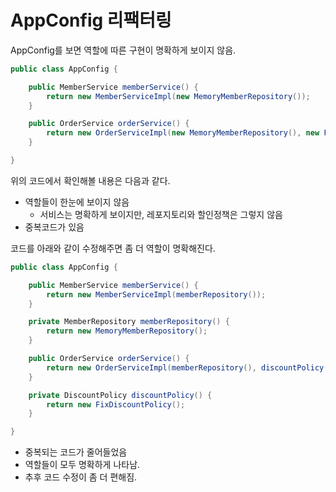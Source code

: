 # AppConfig 리팩터링

AppConfig를 보면 역할에 따른 구현이 명확하게 보이지 않음.

```java
public class AppConfig {

    public MemberService memberService() {
        return new MemberServiceImpl(new MemoryMemberRepository());
    }

    public OrderService orderService() {
        return new OrderServiceImpl(new MemoryMemberRepository(), new FixDiscountPolicy());
    }

}
```

위의 코드에서 확인해볼 내용은 다음과 같다.

* 역할들이 한눈에 보이지 않음
  * 서비스는 명확하게 보이지만, 레포지토리와 할인정책은 그렇지 않음
* 중복코드가 있음

코드를 아래와 같이 수정해주면 좀 더 역할이 명확해진다.

```java
public class AppConfig {

    public MemberService memberService() {
        return new MemberServiceImpl(memberRepository());
    }

    private MemberRepository memberRepository() {
        return new MemoryMemberRepository();
    }

    public OrderService orderService() {
        return new OrderServiceImpl(memberRepository(), discountPolicy());
    }

    private DiscountPolicy discountPolicy() {
        return new FixDiscountPolicy();
    }

}
```

* 중복되는 코드가 줄어들었음
* 역할들이 모두 명확하게 나타남.
* 추후 코드 수정이 좀 더 편해짐.
